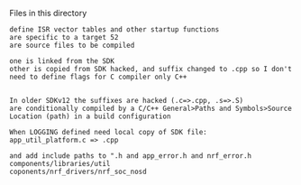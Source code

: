 Files in this directory

	define ISR vector tables and other startup functions
	are specific to a target 52
	are source files to be compiled
	
	one is linked from the SDK
	other is copied from SDK hacked, and suffix changed to .cpp so I don't need to define flags for C compiler only C++
	
	
	In older SDKv12 the suffixes are hacked (.c=>.cpp, .s=>.S)
	are conditionally compiled by a C/C++ General>Paths and Symbols>Source Location (path) in a build configuration
	
	When LOGGING defined need local copy of SDK file:
	app_util_platform.c => .cpp
	
	and add include paths to ".h and app_error.h and nrf_error.h
	components/libraries/util
	coponents/nrf_drivers/nrf_soc_nosd